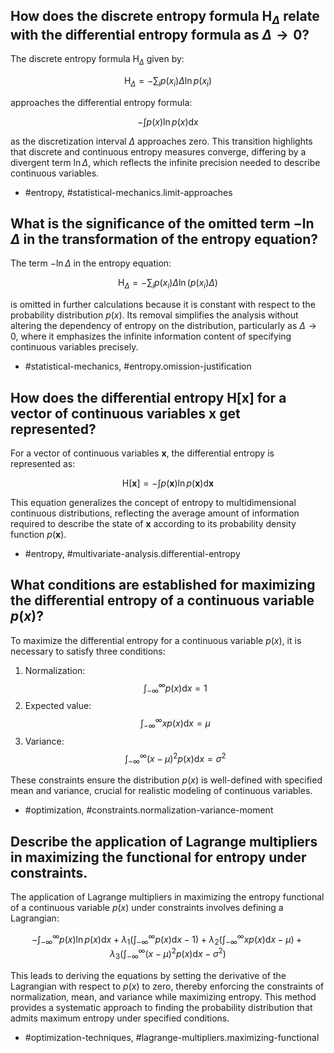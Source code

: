 ## How does the discrete entropy formula $\mathrm{H}_{\Delta}$ relate with the differential entropy formula as $\Delta \rightarrow 0$?

The discrete entropy formula $\mathrm{H}_{\Delta}$ given by:

$$
\mathrm{H}_{\Delta} = -\sum_{i} p\left(x_{i}\right) \Delta \ln p\left(x_{i}\right)
$$

approaches the differential entropy formula:

$$
-\int p(x) \ln p(x) \mathrm{d} x
$$

as the discretization interval $\Delta$ approaches zero. This transition highlights that discrete and continuous entropy measures converge, differing by a divergent term $\ln \Delta$, which reflects the infinite precision needed to describe continuous variables.

- #entropy, #statistical-mechanics.limit-approaches

## What is the significance of the omitted term $-\ln \Delta$ in the transformation of the entropy equation?

The term $-\ln \Delta$ in the entropy equation:

$$
\mathrm{H}_{\Delta}=-\sum_{i} p\left(x_{i}\right) \Delta \ln \left(p\left(x_{i}\right) \Delta\right)
$$

is omitted in further calculations because it is constant with respect to the probability distribution $p(x)$. Its removal simplifies the analysis without altering the dependency of entropy on the distribution, particularly as $\Delta \rightarrow 0$, where it emphasizes the infinite information content of specifying continuous variables precisely.

- #statistical-mechanics, #entropy.omission-justification

## How does the differential entropy $\mathrm{H}[\mathbf{x}]$ for a vector of continuous variables $\mathbf{x}$ get represented?

For a vector of continuous variables $\mathbf{x}$, the differential entropy is represented as:

$$
\mathrm{H}[\mathbf{x}] = -\int p(\mathbf{x}) \ln p(\mathbf{x}) \mathrm{d} \mathbf{x}
$$

This equation generalizes the concept of entropy to multidimensional continuous distributions, reflecting the average amount of information required to describe the state of $\mathbf{x}$ according to its probability density function $p(\mathbf{x})$.

- #entropy, #multivariate-analysis.differential-entropy

## What conditions are established for maximizing the differential entropy of a continuous variable $p(x)$?

To maximize the differential entropy for a continuous variable $p(x)$, it is necessary to satisfy three conditions:

1. Normalization:
   $$
   \int_{-\infty}^{\infty} p(x) \mathrm{d} x = 1
   $$
2. Expected value:
   $$
   \int_{-\infty}^{\infty} x p(x) \mathrm{d} x = \mu
   $$
3. Variance:
   $$
   \int_{-\infty}^{\infty} (x - \mu)^2 p(x) \mathrm{d} x = \sigma^2
   $$

These constraints ensure the distribution $p(x)$ is well-defined with specified mean and variance, crucial for realistic modeling of continuous variables.

- #optimization, #constraints.normalization-variance-moment

## Describe the application of Lagrange multipliers in maximizing the functional for entropy under constraints.

The application of Lagrange multipliers in maximizing the entropy functional of a continuous variable $p(x)$ under constraints involves defining a Lagrangian:

$$
-\int_{-\infty}^{\infty} p(x) \ln p(x) \mathrm{d} x + \lambda_1 \left(\int_{-\infty}^{\infty} p(x) \mathrm{d} x - 1\right) + \lambda_2 \left(\int_{-\infty}^{\infty} x p(x) \mathrm{d} x - \mu\right) + \lambda_3 \left(\int_{-\infty}^{\infty} (x - \mu)^2 p(x) \mathrm{d} x - \sigma^2\right)
$$

This leads to deriving the equations by setting the derivative of the Lagrangian with respect to $p(x)$ to zero, thereby enforcing the constraints of normalization, mean, and variance while maximizing entropy. This method provides a systematic approach to finding the probability distribution that admits maximum entropy under specified conditions.

- #optimization-techniques, #lagrange-multipliers.maximizing-functional